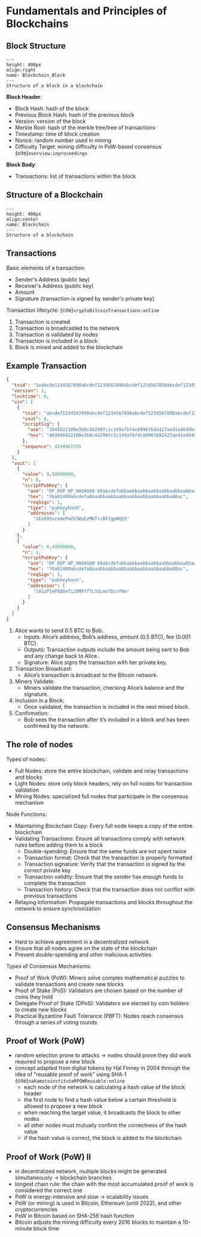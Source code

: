 # Fundamentals and Principles of Blockchains

## Block Structure
````{figure} ../_static/images/Blockchain_Block.drawio.png
---
height: 400px
align:right
name: Blockchain_Block
---
Structure of a block in a blockchain
````

**Block Header**:
* Block Hash: hash of the block
* Previous Block Hash: hash of the previous block
* Version: version of the block
* Merkle Root: hash of the merkle tree/tree of transactions
* Timestamp: time of block creation
* Nonce: random number used in mining
* Difficulty Target: mining difficulty in PoW-based consensus {cite}`overview:inproceedings`

**Block Body**:
* Transactions: list of transactions within the block

## Structure of a Blockchain
````{figure} ../_static/images/Blockchain.drawio.png
---
height: 400px
align:center
name: Blockchain
---
Structure of a blockchain
````


## Transactions
Basic elements of a transaction:
* Sender's Address (public key)
* Receiver's Address (public key)
* Amount 
* Signature (transaction is signed by sender's private key)

Transaction lifecycle: {cite}`cryptoBitcoinTransactions:online`
1. Transaction is created
2. Transaction is broadcasted to the network
3. Transaction is validated by nodes
4. Transaction is included in a block
5. Block is mined and added to the blockchain

## Example Transaction
```json
{
  "txid": "1eabcde1234567890abcdef1234567890abcdef1234567890abcdef1234567890",
  "version": 1,
  "locktime": 0,
  "vin": [
    {
      "txid": "abcdef1234567890abcdef1234567890abcdef1234567890abcdef1234567890",
      "vout": 0,
      "scriptSig": {
        "asm": "3045022100e3b0c44298fc1c149afbf4c8996fb92427ae41e4649b934ca495991b7852b855022100fb4b0a063b5f7f8a5c47b7e9e527e55e3e55ffb015e9078578b7d7c8f1fa3d4e",
        "hex": "483045022100e3b0c44298fc1c149afbf4c8996fb92427ae41e4649b934ca495991b7852b855022100fb4b0a063b5f7f8a5c47b7e9e527e55e3e55ffb015e9078578b7d7c8f1fa3d4e"
      },
      "sequence": 4294967295
    }
  ],
  "vout": [
    {
      "value": 0.50000000,
      "n": 0,
      "scriptPubKey": {
        "asm": "OP_DUP OP_HASH160 89abcdefabbaabbaabbaabbaabbaabbaabbaabbaabba OP_EQUALVERIFY OP_CHECKSIG",
        "hex": "76a91489abcdefabbaabbaabbaabbaabbaabbaabbaabba88ac",
        "reqSigs": 1,
        "type": "pubkeyhash",
        "addresses": [
          "1Ez69SnzzmePmZX3WpEzMKTrcBF2gpNQ55"
        ]
      }
    },
    {
      "value": 0.49900000,
      "n": 1,
      "scriptPubKey": {
        "asm": "OP_DUP OP_HASH160 89abcdefabbaabbaabbaabbaabbaabbaabbaabbaabba OP_EQUALVERIFY OP_CHECKSIG",
        "hex": "76a91489abcdefabbaabbaabbaabbaabbaabbaabbaabba88ac",
        "reqSigs": 1,
        "type": "pubkeyhash",
        "addresses": [
          "1A1zP1eP5QGefi2DMPTfTL5SLmv7DivfNa"
        ]
      }
    }
  ]
}
```

1. Alice wants to send 0.5 BTC to Bob. 
   * Inputs: Alice’s address, Bob’s address, amount (0.5 BTC), fee (0.001 BTC).
   * Outputs: Transaction outputs include the amount being sent to Bob and any change back to Alice.
   * Signature: Alice signs the transaction with her private key. 
2. Transaction Broadcast:
   * Alice’s transaction is broadcast to the Bitcoin network. 
3. Miners Validate:
   * Miners validate the transaction, checking Alice’s balance and the signature. 
4. Inclusion in a Block:
   * Once validated, the transaction is included in the next mined block.
5. Confirmation:
   * Bob sees the transaction after it’s included in a block and has been confirmed by the network.

## The role of nodes
Types of nodes:
* Full Nodes: store the entire blockchain, validate and relay transactions and blocks
* Light Nodes: store only block headers, rely on full nodes for transaction validation
* Mining Nodes: specialized full nodes that participate in the consensus mechanism

Node Functions:
* Maintaining Blockchain Copy: Every full node keeps a copy of the entire blockchain
* Validating Transactions: Ensure all transactions comply with network rules before adding them to a block
  * Double-spending: Ensure that the same funds are not spent twice
  * Transaction format: Check that the transaction is properly formatted
  * Transaction signature: Verify that the transaction is signed by the correct private key
  * Transaction validity: Ensure that the sender has enough funds to complete the transaction
  * Transaction history: Check that the transaction does not conflict with previous transactions
* Relaying Information: Propagate transactions and blocks throughout the network to ensure synchronization

## Consensus Mechanisms
* Hard to achieve agreement in a decentralized network
* Ensure that all nodes agree on the state of the blockchain
* Prevent double-spending and other malicious activities


Types of Consensus Mechanisms:
* Proof of Work (PoW): Miners solve complex mathematical puzzles to validate transactions and create new blocks
* Proof of Stake (PoS): Validators are chosen based on the number of coins they hold
* Delegate Proof of Stake (DPoS): Validators are elected by coin holders to create new blocks
* Practical Byzantine Fault Tolerance (PBFT): Nodes reach consensus through a series of voting rounds

## Proof of Work (PoW)
* random selection prone to attacks -> nodes should prove they did work required to propose a new block
* concept adapted from digital tokens by Hal Finney in 2004 through the idea of "reusable proof of work" using SHA-1 {cite}`nakamotoinstituteRPOWReusable:online`
  * each node of the network is calculating a hash value of the block header
  * the first node to find a hash value below a certain threshold is allowed to propose a new block
  * when reaching the target value, it broadcasts the block to other nodes
  * all other nodes must mutually confirm the correctness of the hash value
  * if the hash value is correct, the block is added to the blockchain

## Proof of Work (PoW) II
* in decentralized network, multiple blocks might be generated simultaneously -> blockchain branches
* longest chain rule: the chain with the most accumulated proof of work is considered the correct one
* PoW is energy-intensive and slow -> scalability issues
* PoW (or mining) is used in Bitcoin, Ethereum (until 2022), and other cryptocurrencies
* PoW in Bitcoin based on SHA-256 hash function
* Bitcoin adjusts the mining difficulty every 2016 blocks to maintain a 10-minute block time